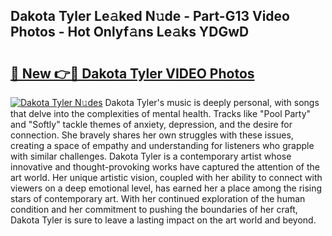 ## Dakota Tyler Le𝚊ked N𝚞de - Part-G13 Video Photos - Hot Onlyf𝚊ns Le𝚊ks YDGwD

# <h2><a href="http://ab20189.deff.icu/?id=Dakota+Tyler">🔗 New 👉🔴 Dakota Tyler VIDEO Photos</a></h2>

[![Dakota Tyler N𝚞des](https://i.imgur.com/rIISA9y.gif)](http://ab20189.deff.icu/?id=Dakota+Tyler)
Dakota Tyler's music is deeply personal, with songs that delve into the complexities of mental health. Tracks like "Pool Party" and "Softly" tackle themes of anxiety, depression, and the desire for connection. She bravely shares her own struggles with these issues, creating a space of empathy and understanding for listeners who grapple with similar challenges. Dakota Tyler is a contemporary artist whose innovative and thought-provoking works have captured the attention of the art world. Her unique artistic vision, coupled with her ability to connect with viewers on a deep emotional level, has earned her a place among the rising stars of contemporary art. With her continued exploration of the human condition and her commitment to pushing the boundaries of her craft, Dakota Tyler is sure to leave a lasting impact on the art world and beyond.
